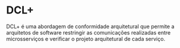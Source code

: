 # DCL+
DCL+ é uma abordagem de conformidade arquitetural que permite a arquitetos de software restringir as comunicações realizadas entre microsserviços e verificar o projeto arquitetural de cada serviço. 


